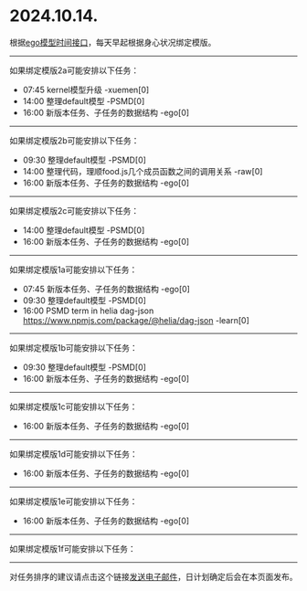 # 2024.10.14.

根据[ego模型时间接口](https://gitee.com/hyg/blog/blob/master/timeflow.md)，每天早起根据身心状况绑定模版。

---
如果绑定模版2a可能安排以下任务：

- 07:45	kernel模型升级 -xuemen[0]
- 14:00	整理default模型 -PSMD[0]
- 16:00	新版本任务、子任务的数据结构 -ego[0]

---
如果绑定模版2b可能安排以下任务：

- 09:30	整理default模型 -PSMD[0]
- 14:00	整理代码，理顺food.js几个成员函数之间的调用关系 -raw[0]
- 16:00	新版本任务、子任务的数据结构 -ego[0]

---
如果绑定模版2c可能安排以下任务：

- 14:00	整理default模型 -PSMD[0]
- 16:00	新版本任务、子任务的数据结构 -ego[0]

---
如果绑定模版1a可能安排以下任务：

- 07:45	新版本任务、子任务的数据结构 -ego[0]
- 09:30	整理default模型 -PSMD[0]
- 16:00	PSMD term in helia dag-json https://www.npmjs.com/package/@helia/dag-json -learn[0]

---
如果绑定模版1b可能安排以下任务：

- 09:30	整理default模型 -PSMD[0]
- 16:00	新版本任务、子任务的数据结构 -ego[0]

---
如果绑定模版1c可能安排以下任务：

- 16:00	新版本任务、子任务的数据结构 -ego[0]

---
如果绑定模版1d可能安排以下任务：

- 16:00	新版本任务、子任务的数据结构 -ego[0]

---
如果绑定模版1e可能安排以下任务：

- 16:00	新版本任务、子任务的数据结构 -ego[0]

---
如果绑定模版1f可能安排以下任务：


---
对任务排序的建议请点击这个链接<a href="mailto:huangyg@mars22.com?subject=关于2024.10.14.任务排序的建议&body=date: 2024.10.14.%0D%0Afile: ../../blog/release/time/d.20241014.md%0D%0A---请勿修改邮件主题及以上内容---%0D%0A">发送电子邮件</a>，日计划确定后会在本页面发布。